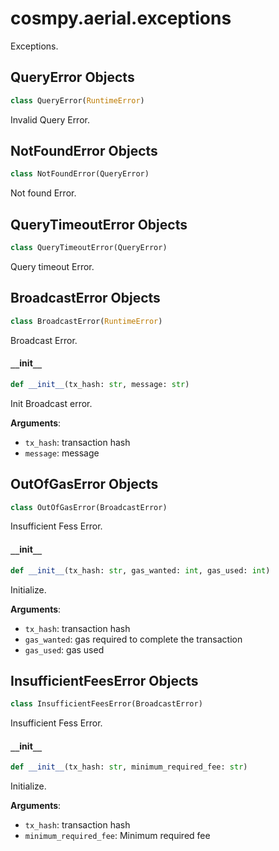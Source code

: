 <a id="cosmpy.aerial.exceptions"></a>

# cosmpy.aerial.exceptions

Exceptions.

<a id="cosmpy.aerial.exceptions.QueryError"></a>

## QueryError Objects

```python
class QueryError(RuntimeError)
```

Invalid Query Error.

<a id="cosmpy.aerial.exceptions.NotFoundError"></a>

## NotFoundError Objects

```python
class NotFoundError(QueryError)
```

Not found Error.

<a id="cosmpy.aerial.exceptions.QueryTimeoutError"></a>

## QueryTimeoutError Objects

```python
class QueryTimeoutError(QueryError)
```

Query timeout Error.

<a id="cosmpy.aerial.exceptions.BroadcastError"></a>

## BroadcastError Objects

```python
class BroadcastError(RuntimeError)
```

Broadcast Error.

<a id="cosmpy.aerial.exceptions.BroadcastError.__init__"></a>

#### `__`init`__`

```python
def __init__(tx_hash: str, message: str)
```

Init Broadcast error.

**Arguments**:

- `tx_hash`: transaction hash
- `message`: message

<a id="cosmpy.aerial.exceptions.OutOfGasError"></a>

## OutOfGasError Objects

```python
class OutOfGasError(BroadcastError)
```

Insufficient Fess Error.

<a id="cosmpy.aerial.exceptions.OutOfGasError.__init__"></a>

#### `__`init`__`

```python
def __init__(tx_hash: str, gas_wanted: int, gas_used: int)
```

Initialize.

**Arguments**:

- `tx_hash`: transaction hash
- `gas_wanted`: gas required to complete the transaction
- `gas_used`: gas used

<a id="cosmpy.aerial.exceptions.InsufficientFeesError"></a>

## InsufficientFeesError Objects

```python
class InsufficientFeesError(BroadcastError)
```

Insufficient Fess Error.

<a id="cosmpy.aerial.exceptions.InsufficientFeesError.__init__"></a>

#### `__`init`__`

```python
def __init__(tx_hash: str, minimum_required_fee: str)
```

Initialize.

**Arguments**:

- `tx_hash`: transaction hash
- `minimum_required_fee`: Minimum required fee

